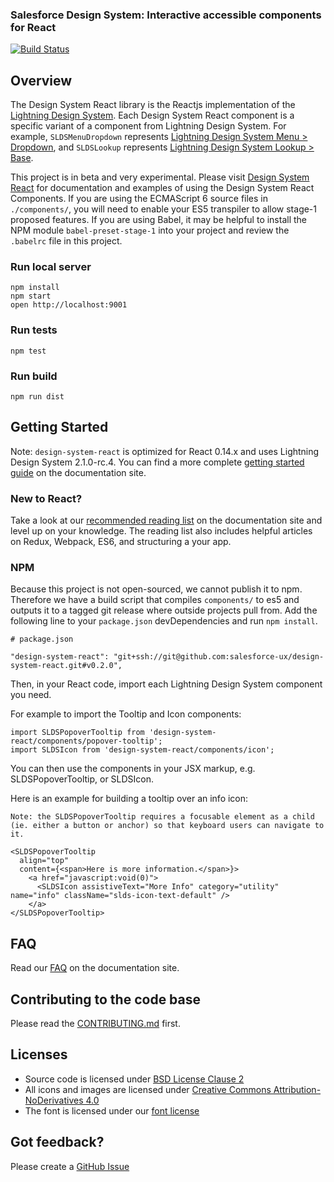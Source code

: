 ### Salesforce Design System: Interactive accessible components for React

[![Build Status](https://travis-ci.com/salesforce-ux/design-system-react.svg?token=BMXxPFKR5GZuYsqAFsEf&branch=master)](https://travis-ci.com/salesforce-ux/design-system-react)

## Overview
The Design System React library is the Reactjs implementation of the [Lightning Design System](https://www.lightningdesignsystem.com/).
Each Design System React component is a specific variant of a component from Lightning Design System.
For example, `SLDSMenuDropdown` represents [Lightning Design System Menu > Dropdown](http://www.lightningdesignsystem.com/components/menus/#dropdown),
and `SLDSLookup` represents [Lightning Design System Lookup > Base](http://www.lightningdesignsystem.com/components/lookups/#base).


This project is in beta and very experimental. Please visit [Design System React](https://react.lightningdesignsystem.com/) for documentation and examples of using the Design System React Components. If you are using the ECMAScript 6 source files in `./components/`, you will need to enable your ES5 transpiler to allow stage-1 proposed features. If you are using Babel, it may be helpful to install the NPM module `babel-preset-stage-1` into your project and review the `.babelrc` file in this project.

### Run local server

```
npm install
npm start
open http://localhost:9001
```

### Run tests

```
npm test
```

### Run build

```
npm run dist
```

## Getting Started

Note: `design-system-react` is optimized for React 0.14.x and uses Lightning Design System 2.1.0-rc.4. You can find a more complete [getting started guide](https://react.lightningdesignsystem.com/getting-started) on the documentation site.

### New to React?

Take a look at our [recommended reading list](https://react.lightningdesignsystem.com/resources) on the documentation site and level up on your knowledge. The reading list also includes helpful articles on Redux, Webpack, ES6, and structuring a your app.

### NPM

Because this project is not open-sourced, we cannot publish it to npm. Therefore we have a build script that compiles `components/` to es5 and outputs it to a tagged git release where outside projects pull from. Add the following line to your `package.json` devDependencies and run `npm install`.

```
# package.json

"design-system-react": "git+ssh://git@github.com:salesforce-ux/design-system-react.git#v0.2.0",
```

Then, in your React code, import each Lightning Design System component you need.

For example to import the Tooltip and Icon components:

```
import SLDSPopoverTooltip from 'design-system-react/components/popover-tooltip';
import SLDSIcon from 'design-system-react/components/icon';
```

You can then use the components in your JSX markup, e.g. SLDSPopoverTooltip, or SLDSIcon.

Here is an example for building a tooltip over an info icon:

```
Note: the SLDSPopoverTooltip requires a focusable element as a child (ie. either a button or anchor) so that keyboard users can navigate to it.

<SLDSPopoverTooltip
  align="top"
  content={<span>Here is more information.</span>}>
    <a href="javascript:void(0)">
      <SLDSIcon assistiveText="More Info" category="utility" name="info" className="slds-icon-text-default" />
    </a>
</SLDSPopoverTooltip>
```

## FAQ
Read our [FAQ](https://react.lightningdesignsystem.com/faq) on the documentation site.

## Contributing to the code base

Please read the [CONTRIBUTING.md](CONTRIBUTING.md) first.

## Licenses

* Source code is licensed under [BSD License Clause 2](http://opensource.org/licenses/BSD-2-Clause)
* All icons and images are licensed under [Creative Commons Attribution-NoDerivatives 4.0](http://creativecommons.org/licenses/by-nd/4.0/)
* The font is licensed under our [font license](https://www.lightningdesignsystem.com/assets/licenses/License-for-font.txt)

## Got feedback?

Please create a [GitHub Issue](https://github.com/salesforce-ux/design-system-react/issues)
